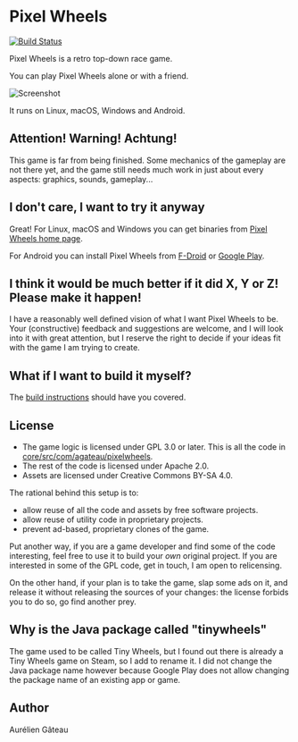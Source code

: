 # Pixel Wheels

[![Build Status](https://travis-ci.org/agateau/pixelwheels.svg?branch=master)](https://travis-ci.org/agateau/pixelwheels)

Pixel Wheels is a retro top-down race game.

You can play Pixel Wheels alone or with a friend.

![Screenshot](fastlane/metadata/android/en-US/images/phoneScreenshots/mine-drop.png)

It runs on Linux, macOS, Windows and Android.

## Attention! Warning! Achtung!

This game is far from being finished. Some mechanics of the gameplay are not
there yet, and the game still needs much work in just about every aspects:
graphics, sounds, gameplay...

## I don't care, I want to try it anyway

Great! For Linux, macOS and Windows you can get binaries from [Pixel Wheels
home page][pw].

For Android you can install Pixel Wheels from [F-Droid][fd] or [Google
Play][gplay].

[pw]: http://agateau.com/projects/pixelwheels
[fd]: https://f-droid.org/fr/packages/com.agateau.tinywheels.android/
[gplay]: https://play.google.com/apps/testing/com.agateau.tinywheels.android


## I think it would be much better if it did X, Y or Z! Please make it happen!

I have a reasonably well defined vision of what I want Pixel Wheels to be.
Your (constructive) feedback and suggestions are welcome, and I will look into
it with great attention, but I reserve the right to decide if your ideas fit
with the game I am trying to create.

## What if I want to build it myself?

The [build instructions][build] should have you covered.

[build]: doc/building.md

## License

- The game logic is licensed under GPL 3.0 or later. This is all the code in
  [core/src/com/agateau/pixelwheels](core/src/com/agateau/pixelwheels).
- The rest of the code is licensed under Apache 2.0.
- Assets are licensed under Creative Commons BY-SA 4.0.

The rational behind this setup is to:

- allow reuse of all the code and assets by free software projects.
- allow reuse of utility code in proprietary projects.
- prevent ad-based, proprietary clones of the game.

Put another way, if you are a game developer and find some of the code
interesting, feel free to use it to build your *own* original project. If you
are interested in some of the GPL code, get in touch, I am open to relicensing.

On the other hand, if your plan is to take the game, slap some ads on it, and
release it without releasing the sources of your changes: the license forbids
you to do so, go find another prey.

## Why is the Java package called "tinywheels"

The game used to be called Tiny Wheels, but I found out there is already a Tiny
Wheels game on Steam, so I add to rename it. I did not change the Java package 
name however because Google Play does not allow changing the package name of an
existing app or game.

## Author

Aurélien Gâteau
